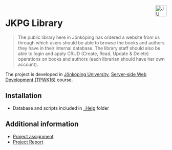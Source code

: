<a href="https://ju.se">
    <img src="https://github.com/atanasyanew/JKPG-Library/_Help/ju_logo.svg" alt="JU logo" title="Logo" align="right" height="35" />
</a>

JKPG Library
======================

> The public library here in Jönköping has ordered a website from us through which users should be able to browse the books and authors they have in their internal database. The library staff should also be able to login and apply CRUD (Create, Read, Update & Delete) operations on books and authors (each librarian should have her own account).

The project is developed in [Jönköping University]( https://ju.se/), [Server-side Web Development (TPWK16)](http://ju.se/JTH/en/education/courses.html?courseCode=TPWK16&semester=20161&lang=en) course. 

<!--
## Table of content
 
- [Introduction](#Introduction)
- [Installation](#Iinstallation)
- [Additional information](#Additional-information)
-->

## Installation

- Database and scripts included in [_Help](https://github.com/atanasyanew/JKPG-Library/_Help) folder


## Additional information

- [Project assignment](https://github.com/atanasyanew/JKPG-Library/_Help/laboratory-work.pdf)
- [Project Report](https://github.com/atanasyanew/JKPG-Library/_Help/ProjectReport.doc)

